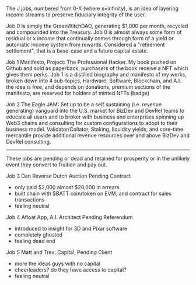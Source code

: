 The J jobs, numbered from 0-X (where x=infinity), is an idea of layering income streams to preserve fiduciary integrity of the user.  

Job 0
Is simply the GreenWitchDAO, generating $1,000 per month, recycled and compounded into the Treasury.  Job 0 is almost always some form of residual or x income that continually comes through form of a yield or automatic income system from rewards.  Considered a "retirement settlement", that is a base-case and a future capital estate.

Job 1
Manifesto, Project: The Professional Hacker.  My book pushed on Github and sold as paperback, purchasers of the book receive a NFT which gives them perks.  Job 1 is a distilled biography and manifesto of my werks, broken down into 4 sub-topics, Hardware, Software, Blockchain, and A.I. the idea is free, and depends on donations, premium sections of the manifesto, are reserved for holders of minted NFTs (badge)

Job 2
The Eagle JAM:  Set up to be a self sustaining (i.e. revenue generating) vanguard into the U.S. market for BizDev and DevRel teams to educate all users and to broker with business and enterprises spinning up Web3 chains and consulting for custom configurations to adopt to their business model.  Validator/Collator, Staking, liquidity yields, and core-time mercantile provide additional revenue resources over and above BizDev and DevRel consulting.   

---

These jobs are pending or dead and retained for prosperity or in the unlikely event they convert to fruition and pay out.

Job 3
Dan Reverse Dutch Auction
Pending Contract
- only paid $2,000 almost $20,000 in arrears
- built chain with $BATT coin/token on EVM, and contract for sales transactions
- feeling neutral

Job 4
Afloat App, A.I. Architect
Pending Referendum
- introduced to insight for 3D and Pixar software
- completely ghosted
- feeling dead end

Job 5
Matt and Trev; Capital,
Pending Client
- more the ideas guys with no capital
- cheerleaders?  do they have access to capital?
- feeling neutral
